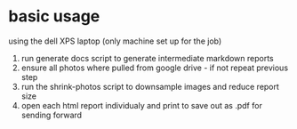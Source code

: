 
# basic usage

using the dell XPS laptop (only machine set up for the job)

1. run generate docs script to generate intermediate markdown reports
1. ensure all photos where pulled from google drive - if not repeat previous step
1. run the shrink-photos script to downsample images and reduce report size
1. open each html report individualy and print to save out as .pdf for sending forward
